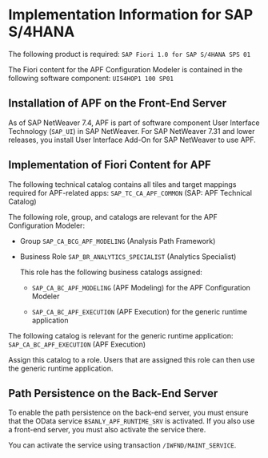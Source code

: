 <!-- loio57ae108454d643f6b6e1e364144b1433 -->

# Implementation Information for SAP S/4HANA

The following product is required: `SAP Fiori 1.0 for SAP S/4HANA SPS 01`

The Fiori content for the APF Configuration Modeler is contained in the following software component: `UIS4HOP1 100 SP01`



## Installation of APF on the Front-End Server

As of SAP NetWeaver 7.4, APF is part of software component User Interface Technology \(`SAP_UI`\) in SAP NetWeaver. For SAP NetWeaver 7.31 and lower releases, you install User Interface Add-On for SAP NetWeaver to use APF.



## Implementation of Fiori Content for APF

The following technical catalog contains all tiles and target mappings required for APF-related apps: `SAP_TC_CA_APF_COMMON` \(SAP: APF Technical Catalog\)

The following role, group, and catalogs are relevant for the APF Configuration Modeler:

-   Group `SAP_CA_BCG_APF_MODELING` \(Analysis Path Framework\)
-   Business Role `SAP_BR_ANALYTICS_SPECIALIST` \(Analytics Specialist\)

    This role has the following business catalogs assigned:

    -   `SAP_CA_BC_APF_MODELING` \(APF Modeling\) for the APF Configuration Modeler

    -   `SAP_CA_BC_APF_EXECUTION` \(APF Execution\) for the generic runtime application



The following catalog is relevant for the generic runtime application: `SAP_CA_BC_APF_EXECUTION` \(APF Execution\)

Assign this catalog to a role. Users that are assigned this role can then use the generic runtime application.



## Path Persistence on the Back-End Server

To enable the path persistence on the back-end server, you must ensure that the OData service `BSANLY_APF_RUNTIME_SRV` is activated. If you also use a front-end server, you must also activate the service there.

You can activate the service using transaction `/IWFND/MAINT_SERVICE`.

